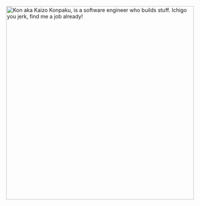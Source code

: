 <picture>
  <source media="(prefers-color-scheme: dark)" srcset="public/page-dark.svg">
  <source media="(prefers-color-scheme: light)" srcset="public/page-light.svg">
  <img src="public/page-light.svg" alt="Kon aka Kaizo Konpaku, is a software engineer who builds stuff. Ichigo you jerk, find me a job already!" width="100%" height="520">
</picture>
